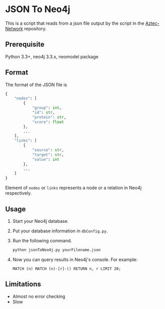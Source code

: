# JSON To Neo4j

This is a script that reads from a json file output by the script in the [Aztec-Network](https://github.com/BD2K-Aztec/Aztec-Network) repository.
## Prerequisite
Python 3.3+, neo4j 3.3.x, neomodel package

## Format

The format of the JSON file is

```python
{
    "nodes": [
        {
            "group": int,
            "id": str,
            "protein": str,
            "score": float
        },
        ...
    ],
    "links": [
        {
            "source": str,
            "target": str,
            "value": int
        },
        ...
    ]
}
```

Element of `nodes` or `links` represents a node or a relation in Neo4j respectively.

## Usage

1. Start your Neo4j database.

2. Put your database information in `dbConfig.py`.

3. Run the following command.

    ```bash
    python jsonToNeo4j.py yourFilename.json 
    ```

4. Now you can query results in Neo4j's console. For example:

    ```cypher
    MATCH (n) MATCH (n)-[r]-() RETURN n, r LIMIT 20;
    ```

## Limitations

* Almost no error checking
* Slow
